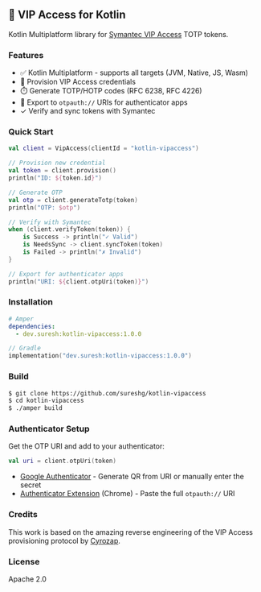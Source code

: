 ## 🔐 VIP Access for Kotlin

Kotlin Multiplatform library for [Symantec VIP Access](https://vip.symantec.com/) TOTP tokens.

### Features

- ✅ Kotlin Multiplatform - supports all targets (JVM, Native, JS, Wasm)
- 🔑 Provision VIP Access credentials
- ⏱️ Generate TOTP/HOTP codes (RFC 6238, RFC 4226)
- 🔗 Export to `otpauth://` URIs for authenticator apps
- ✓ Verify and sync tokens with Symantec

### Quick Start

```kotlin
val client = VipAccess(clientId = "kotlin-vipaccess")

// Provision new credential
val token = client.provision()
println("ID: ${token.id}")

// Generate OTP
val otp = client.generateTotp(token)
println("OTP: $otp")

// Verify with Symantec
when (client.verifyToken(token)) {
    is Success -> println("✓ Valid")
    is NeedsSync -> client.syncToken(token)
    is Failed -> println("✗ Invalid")
}

// Export for authenticator apps
println("URI: ${client.otpUri(token)}")
```

### Installation

```yaml
# Amper
dependencies:
  - dev.suresh:kotlin-vipaccess:1.0.0
```

```kotlin
// Gradle
implementation("dev.suresh:kotlin-vipaccess:1.0.0")
```

### Build

```bash
$ git clone https://github.com/sureshg/kotlin-vipaccess
$ cd kotlin-vipaccess
$ ./amper build
```

### Authenticator Setup

Get the OTP URI and add to your authenticator:

```kotlin
val uri = client.otpUri(token)
```

- [Google Authenticator](https://github.com/google/google-authenticator-android) - Generate QR from URI or manually
  enter the secret
- [Authenticator Extension](https://github.com/Authenticator-Extension/Authenticator) (Chrome) - Paste the full
  `otpauth://` URI

### Credits

This work is based on the amazing reverse engineering of the VIP Access provisioning protocol
by [Cyrozap](https://www.cyrozap.com/2014/09/29/reversing-the-symantec-vip-access-provisioning-protocol/).

### License

Apache 2.0